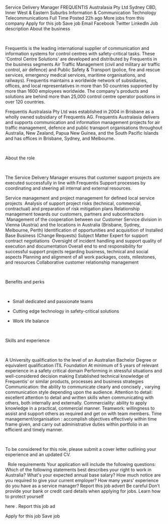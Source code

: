 ---
---

Service Delivery Manager
FREQUENTIS Australasia Pty Ltd
Sydney
CBD, Inner West &amp; Eastern Suburbs
Information &amp; Communication Technology
Telecommunications
Full Time
Posted 
22h ago
More jobs from this company
Apply for this job
Save job
Email
Facebook
Twitter
LinkedIn
Job description
About the business
 
 
 
Frequentis is the leading international supplier of communication and information systems for control centres with safety-critical tasks. These &#39;Control Centre Solutions&#39; are developed and distributed by Frequentis in the business segments Air Traffic Management (civil and military air traffic control, air defence) and Public Safety &amp; Transport (police, fire and rescue services, emergency medical services, maritime organisations, and railways). Frequentis maintains a worldwide network of subsidiaries, offices, and local representatives in more than 50 countries supported by more than 1600 employees worldwide. The company&#39;s products and solutions are behind more than 25,000 control centre operator positions in over 120 countries.
 
Frequentis Australasia Pty Ltd was established in 2004 in Brisbane as a wholly owned subsidiary of Frequentis AG. Frequentis Australasia delivers and supports communication and information management projects for air traffic management, defence and public transport organisations throughout Australia, New Zealand, Papua New Guinea, and the South Pacific Islands and has offices in Brisbane, Sydney, and Melbourne.
 
 
 
About the role
 
 
 
The Service Delivery Manager ensures that customer support projects are executed successfully in line with Frequentis Support processes by coordinating and steering all internal and external resources.
 
Service management and project management for defined local service projects
 Analysis of support project risks (technical, commercial, contractual) and preparation of risk mitigation plans
Relationship management towards our customers, partners and subcontractors
 Management of the cooperation between our Customer Service division in Vienna (Austria) and the locations in Australia (Brisbane, Sydney, Melbourne, Perth)
Identification of opportunities and acquisition of Installed Base Business (Change Requests)
Subject Matter Expert for support contract negotiations 
Oversight of incident handling and support quality of execution and documentation
Overall end to end responsibility for successful support projects regarding business, technical and social aspects
Planning and alignment of all work packages, costs, milestones, and resources
Collaborative customer relationship management
 
 
 
Benefits and perks
 
 
 
- Small dedicated and passionate teams
 
- Cutting edge technology in safety-critical solutions
 
- Work life balance
 
 
 
Skills and experience
 
 
 
A University qualification to the level of an Australian Bachelor Degree or equivalent qualification
ITIL Foundation
At minimum of 5 years of relevant experience in a safety critical domain
Performing in stressful situations and well-considered decision making
Established technical knowledge of Frequentis&#39; or similar products, processes and business strategies
Communication: 
the ability to communicate clearly and concisely
, 
varying communication style depending upon the audience.
Attention to detail:
 excellent attention to detail and written skills when communicating with others, both internally and externally.
Commerciality:
 ability to apply knowledge in a practical, commercial manner.
Teamwork:
 willingness to assist and support others as required and get on with team members.
Time management/organisation
: accomplish objectives effectively within time frame given, and carry out administrative duties within portfolio in an efficient and timely manner.
 
 
 
To be considered for this role, please submit a cover letter outlining your experience and an updated CV.  
 
 
Role requirements
Your application will include the following questions:
Which of the following statements best describes your right to work in Australia?
What&#39;s your expected annual base salary?
How much notice are you required to give your current employer?
How many years&#39; experience do you have as a service manager?
Report this job advert
Be careful
Don’t provide your bank or credit card details when applying for jobs.
Learn how to protect yourself
 
here
.
Report this job ad
 
Apply for this job
Save job
